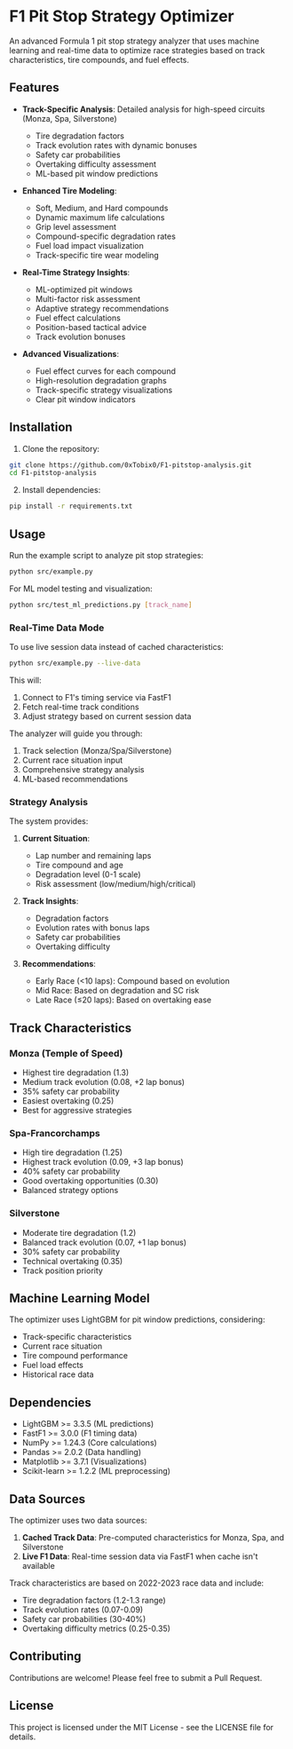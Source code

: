 # F1 Pit Stop Strategy Optimizer

An advanced Formula 1 pit stop strategy analyzer that uses machine learning and real-time data to optimize race strategies based on track characteristics, tire compounds, and fuel effects.

## Features

- **Track-Specific Analysis**: Detailed analysis for high-speed circuits (Monza, Spa, Silverstone)
  - Tire degradation factors
  - Track evolution rates with dynamic bonuses
  - Safety car probabilities
  - Overtaking difficulty assessment
  - ML-based pit window predictions

- **Enhanced Tire Modeling**:
  - Soft, Medium, and Hard compounds
  - Dynamic maximum life calculations
  - Grip level assessment
  - Compound-specific degradation rates
  - Fuel load impact visualization
  - Track-specific tire wear modeling

- **Real-Time Strategy Insights**:
  - ML-optimized pit windows
  - Multi-factor risk assessment
  - Adaptive strategy recommendations
  - Fuel effect calculations
  - Position-based tactical advice
  - Track evolution bonuses

- **Advanced Visualizations**:
  - Fuel effect curves for each compound
  - High-resolution degradation graphs
  - Track-specific strategy visualizations
  - Clear pit window indicators

## Installation

1. Clone the repository:
```bash
git clone https://github.com/0xTobix0/F1-pitstop-analysis.git
cd F1-pitstop-analysis
```

2. Install dependencies:
```bash
pip install -r requirements.txt
```

## Usage

Run the example script to analyze pit stop strategies:
```bash
python src/example.py
```

For ML model testing and visualization:
```bash
python src/test_ml_predictions.py [track_name]
```

### Real-Time Data Mode

To use live session data instead of cached characteristics:
```bash
python src/example.py --live-data
```

This will:
1. Connect to F1's timing service via FastF1
2. Fetch real-time track conditions
3. Adjust strategy based on current session data

The analyzer will guide you through:
1. Track selection (Monza/Spa/Silverstone)
2. Current race situation input
3. Comprehensive strategy analysis
4. ML-based recommendations

### Strategy Analysis

The system provides:
1. **Current Situation**:
   - Lap number and remaining laps
   - Tire compound and age
   - Degradation level (0-1 scale)
   - Risk assessment (low/medium/high/critical)

2. **Track Insights**:
   - Degradation factors
   - Evolution rates with bonus laps
   - Safety car probabilities
   - Overtaking difficulty

3. **Recommendations**:
   - Early Race (<10 laps): Compound based on evolution
   - Mid Race: Based on degradation and SC risk
   - Late Race (≤20 laps): Based on overtaking ease

## Track Characteristics

### Monza (Temple of Speed)
- Highest tire degradation (1.3)
- Medium track evolution (0.08, +2 lap bonus)
- 35% safety car probability
- Easiest overtaking (0.25)
- Best for aggressive strategies

### Spa-Francorchamps
- High tire degradation (1.25)
- Highest track evolution (0.09, +3 lap bonus)
- 40% safety car probability
- Good overtaking opportunities (0.30)
- Balanced strategy options

### Silverstone
- Moderate tire degradation (1.2)
- Balanced track evolution (0.07, +1 lap bonus)
- 30% safety car probability
- Technical overtaking (0.35)
- Track position priority

## Machine Learning Model

The optimizer uses LightGBM for pit window predictions, considering:
- Track-specific characteristics
- Current race situation
- Tire compound performance
- Fuel load effects
- Historical race data

## Dependencies
- LightGBM >= 3.3.5 (ML predictions)
- FastF1 >= 3.0.0 (F1 timing data)
- NumPy >= 1.24.3 (Core calculations)
- Pandas >= 2.0.2 (Data handling)
- Matplotlib >= 3.7.1 (Visualizations)
- Scikit-learn >= 1.2.2 (ML preprocessing)

## Data Sources

The optimizer uses two data sources:
1. **Cached Track Data**: Pre-computed characteristics for Monza, Spa, and Silverstone
2. **Live F1 Data**: Real-time session data via FastF1 when cache isn't available

Track characteristics are based on 2022-2023 race data and include:
- Tire degradation factors (1.2-1.3 range)
- Track evolution rates (0.07-0.09)
- Safety car probabilities (30-40%)
- Overtaking difficulty metrics (0.25-0.35)

## Contributing
Contributions are welcome! Please feel free to submit a Pull Request.

## License
This project is licensed under the MIT License - see the LICENSE file for details.
